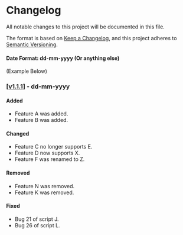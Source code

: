 # Changelog
All notable changes to this project will be documented in this file.

The format is based on [Keep a Changelog](https://keepachangelog.com/en/1.0.0/),
and this project adheres to [Semantic Versioning](https://semver.org/spec/v2.0.0.html).

#### Date Format: dd-mm-yyyy (Or anything else)

(Example Below)
### [[v1.1.1](https://github.com/username/repo/releases/tag/v1.1.1)] - dd-mm-yyyy

#### Added
- Feature A was added.
- Feature B was added.

#### Changed
- Feature C no longer supports E.
- Feature D now supports X.
- Feature F was renamed to Z.

#### Removed
- Feature N was removed.
- Feature K was removed.

#### Fixed
- Bug 21 of script J.
- Bug 26 of script L.
